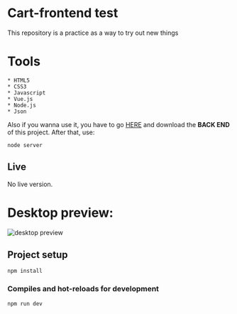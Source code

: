 # Cart-frontend test
This repository is a practice as a way to try out new things

# Tools 
```
* HTML5
* CSS3
* Javascript
* Vue.js
* Node.js
* Json
```

Also if you wanna use it, you have to go <a href="https://github.com/JuanLoyola/cart-backend">HERE</a> and download the <strong>BACK END</strong> of this project.
After that, use:

```
node server
```

## Live 
No live version.

# Desktop preview:

<img src="https://i.imgur.com/RFBlPgl.png" alt="desktop preview">

## Project setup
```
npm install
```

### Compiles and hot-reloads for development
```
npm run dev
```
